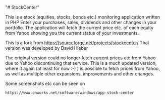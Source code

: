 "# StockCenter" 

This is a stock (equities, stocks, bonds etc.) monitoring application written in PHP
Enter your purchases, sales, dividends and other changes in your portfolio.
The application will fetch the current price etc. of each equity from Yahoo showing you the current status of your investments.

This is a fork from https://sourceforge.net/projects/stockcenter/
That version was developed by David Hieber 

The original version could no longer fetch current prices etc from Yahoo due to Yahoo discontinuing that service.
This is a much updated version, where it again (at least for now :-) ) is possible to fetch prices from Yahoo, as
well as multiple other expansions, improvements and other changes.

Some screenshots etc can be seen on 

	https://www.onworks.net/software/windows/app-stock-center

